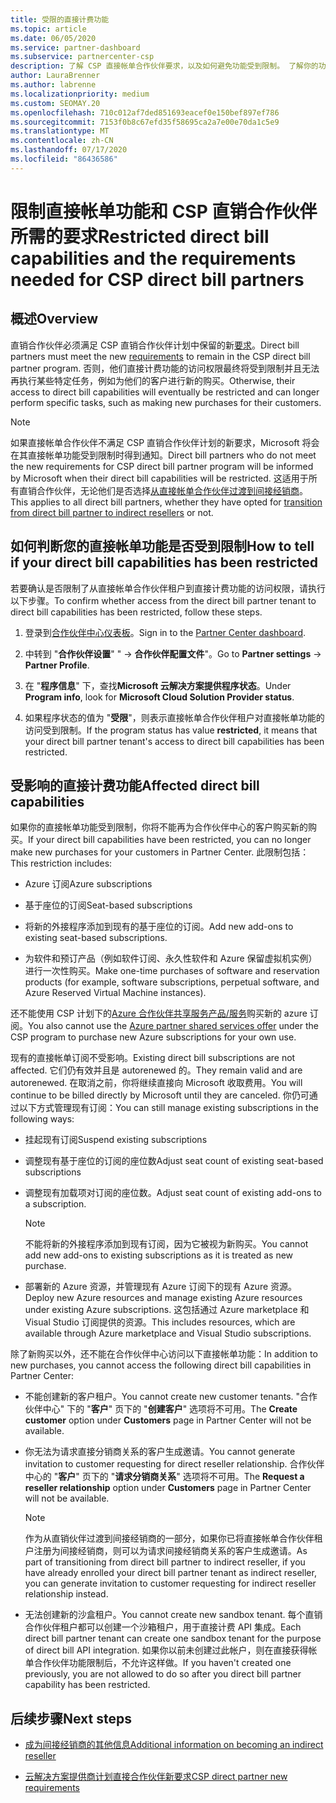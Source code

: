 ```yaml
---
title: 受限的直接计费功能
ms.topic: article
ms.date: 06/05/2020
ms.service: partner-dashboard
ms.subservice: partnercenter-csp
description: 了解 CSP 直接帐单合作伙伴要求，以及如何避免功能受到限制。 了解你的功能是否受到限制。
author: LauraBrenner
ms.author: labrenne
ms.localizationpriority: medium
ms.custom: SEOMAY.20
ms.openlocfilehash: 710c012af7ded851693eacef0e150bef897ef786
ms.sourcegitcommit: 7153f0b8c67efd35f58695ca2a7e00e70da1c5e9
ms.translationtype: MT
ms.contentlocale: zh-CN
ms.lasthandoff: 07/17/2020
ms.locfileid: "86436586"
---
```

# <a name="restricted-direct-bill-capabilities-and-the-requirements-needed-for-csp-direct-bill-partners"></a><span data-ttu-id="59fd4-104">限制直接帐单功能和 CSP 直销合作伙伴所需的要求</span><span class="sxs-lookup"><span data-stu-id="59fd4-104">Restricted direct bill capabilities and the requirements needed for CSP direct bill partners</span></span>  

## <a name="overview"></a><span data-ttu-id="59fd4-105">概述</span><span class="sxs-lookup"><span data-stu-id="59fd4-105">Overview</span></span>

<span data-ttu-id="59fd4-106">直销合作伙伴必须满足 CSP 直销合作伙伴计划中保留的新[要求](direct-partner-new-requirements.md)。</span><span class="sxs-lookup"><span data-stu-id="59fd4-106">Direct bill partners must meet the new [requirements](direct-partner-new-requirements.md) to remain in the CSP direct bill partner program.</span></span> <span data-ttu-id="59fd4-107">否则，他们直接计费功能的访问权限最终将受到限制并且无法再执行某些特定任务，例如为他们的客户进行新的购买。</span><span class="sxs-lookup"><span data-stu-id="59fd4-107">Otherwise, their access to direct bill capabilities will eventually be restricted and can longer perform specific tasks, such as making new purchases for their customers.</span></span>

> [!Note]
> <span data-ttu-id="59fd4-108">如果直接帐单合作伙伴不满足 CSP 直销合作伙伴计划的新要求，Microsoft 将会在其直接帐单功能受到限制时得到通知。</span><span class="sxs-lookup"><span data-stu-id="59fd4-108">Direct bill partners who do not meet the new requirements for CSP direct bill partner program will be informed by Microsoft when their direct bill capabilities will be restricted.</span></span> <span data-ttu-id="59fd4-109">这适用于所有直销合作伙伴，无论他们是否选择[从直接帐单合作伙伴过渡到间接经销商](transition-direct-to-indirect.md)。</span><span class="sxs-lookup"><span data-stu-id="59fd4-109">This applies to all direct bill partners, whether they have opted for [transition from direct bill partner to indirect resellers](transition-direct-to-indirect.md) or not.</span></span>  

## <a name="how-to-tell-if-your-direct-bill-capabilities-has-been-restricted"></a><span data-ttu-id="59fd4-110">如何判断您的直接帐单功能是否受到限制</span><span class="sxs-lookup"><span data-stu-id="59fd4-110">How to tell if your direct bill capabilities has been restricted</span></span>

<span data-ttu-id="59fd4-111">若要确认是否限制了从直接帐单合作伙伴租户到直接计费功能的访问权限，请执行以下步骤。</span><span class="sxs-lookup"><span data-stu-id="59fd4-111">To confirm whether access from the direct bill partner tenant to direct bill capabilities has been restricted, follow these steps.</span></span>

1. <span data-ttu-id="59fd4-112">登录到[合作伙伴中心仪表板](https://partner.microsoft.com/dashboard)。</span><span class="sxs-lookup"><span data-stu-id="59fd4-112">Sign in to the [Partner Center dashboard](https://partner.microsoft.com/dashboard).</span></span>

2. <span data-ttu-id="59fd4-113">中转到 "**合作伙伴设置**" "  ->  **合作伙伴配置文件**"。</span><span class="sxs-lookup"><span data-stu-id="59fd4-113">Go to **Partner settings** -> **Partner Profile**.</span></span>

3. <span data-ttu-id="59fd4-114">在 "**程序信息**" 下，查找**Microsoft 云解决方案提供程序状态**。</span><span class="sxs-lookup"><span data-stu-id="59fd4-114">Under **Program info**, look for **Microsoft Cloud Solution Provider status**.</span></span>

4. <span data-ttu-id="59fd4-115">如果程序状态的值为 "**受限**"，则表示直接帐单合作伙伴租户对直接帐单功能的访问受到限制。</span><span class="sxs-lookup"><span data-stu-id="59fd4-115">If the program status has value **restricted**, it means that your direct bill partner tenant's access to direct bill capabilities has been restricted.</span></span>

## <a name="affected-direct-bill-capabilities"></a><span data-ttu-id="59fd4-116">受影响的直接计费功能</span><span class="sxs-lookup"><span data-stu-id="59fd4-116">Affected direct bill capabilities</span></span>

<span data-ttu-id="59fd4-117">如果你的直接帐单功能受到限制，你将不能再为合作伙伴中心的客户购买新的购买。</span><span class="sxs-lookup"><span data-stu-id="59fd4-117">If your direct bill capabilities have been restricted, you can no longer make new purchases for your customers in Partner Center.</span></span> <span data-ttu-id="59fd4-118">此限制包括：</span><span class="sxs-lookup"><span data-stu-id="59fd4-118">This restriction includes:</span></span>

- <span data-ttu-id="59fd4-119">Azure 订阅</span><span class="sxs-lookup"><span data-stu-id="59fd4-119">Azure subscriptions</span></span>

- <span data-ttu-id="59fd4-120">基于座位的订阅</span><span class="sxs-lookup"><span data-stu-id="59fd4-120">Seat-based subscriptions</span></span>

- <span data-ttu-id="59fd4-121">将新的外接程序添加到现有的基于座位的订阅。</span><span class="sxs-lookup"><span data-stu-id="59fd4-121">Add new add-ons to existing seat-based subscriptions.</span></span>

- <span data-ttu-id="59fd4-122">为软件和预订产品（例如软件订阅、永久性软件和 Azure 保留虚拟机实例）进行一次性购买。</span><span class="sxs-lookup"><span data-stu-id="59fd4-122">Make one-time purchases of software and reservation products (for example, software subscriptions, perpetual software, and Azure Reserved Virtual Machine instances).</span></span>

<span data-ttu-id="59fd4-123">还不能使用 CSP 计划下的[Azure 合作伙伴共享服务产品/服务](shared-services.md)购买新的 azure 订阅。</span><span class="sxs-lookup"><span data-stu-id="59fd4-123">You also cannot use the [Azure partner shared services offer](shared-services.md) under the CSP program to purchase new Azure subscriptions for your own use.</span></span>

<span data-ttu-id="59fd4-124">现有的直接帐单订阅不受影响。</span><span class="sxs-lookup"><span data-stu-id="59fd4-124">Existing direct bill subscriptions are not affected.</span></span> <span data-ttu-id="59fd4-125">它们仍有效并且是 autorenewed 的。</span><span class="sxs-lookup"><span data-stu-id="59fd4-125">They remain valid and are autorenewed.</span></span> <span data-ttu-id="59fd4-126">在取消之前，你将继续直接向 Microsoft 收取费用。</span><span class="sxs-lookup"><span data-stu-id="59fd4-126">You will continue to be billed directly by Microsoft until they are canceled.</span></span> <span data-ttu-id="59fd4-127">你仍可通过以下方式管理现有订阅：</span><span class="sxs-lookup"><span data-stu-id="59fd4-127">You can still manage existing subscriptions in the following ways:</span></span>

- <span data-ttu-id="59fd4-128">挂起现有订阅</span><span class="sxs-lookup"><span data-stu-id="59fd4-128">Suspend existing subscriptions</span></span>

- <span data-ttu-id="59fd4-129">调整现有基于座位的订阅的座位数</span><span class="sxs-lookup"><span data-stu-id="59fd4-129">Adjust seat count of existing seat-based subscriptions</span></span>

- <span data-ttu-id="59fd4-130">调整现有加载项对订阅的座位数。</span><span class="sxs-lookup"><span data-stu-id="59fd4-130">Adjust seat count of existing add-ons to a subscription.</span></span> 
 
    >[!Note] 
    ><span data-ttu-id="59fd4-131">不能将新的外接程序添加到现有订阅，因为它被视为新购买。</span><span class="sxs-lookup"><span data-stu-id="59fd4-131">You cannot add new add-ons to existing subscriptions as it is treated as new purchase.</span></span>

- <span data-ttu-id="59fd4-132">部署新的 Azure 资源，并管理现有 Azure 订阅下的现有 Azure 资源。</span><span class="sxs-lookup"><span data-stu-id="59fd4-132">Deploy new Azure resources and manage existing Azure resources under existing Azure subscriptions.</span></span> <span data-ttu-id="59fd4-133">这包括通过 Azure marketplace 和 Visual Studio 订阅提供的资源。</span><span class="sxs-lookup"><span data-stu-id="59fd4-133">This includes resources, which are available through Azure marketplace and Visual Studio subscriptions.</span></span>

<span data-ttu-id="59fd4-134">除了新购买以外，还不能在合作伙伴中心访问以下直接帐单功能：</span><span class="sxs-lookup"><span data-stu-id="59fd4-134">In addition to new purchases, you cannot access the following direct bill capabilities in Partner Center:</span></span>

- <span data-ttu-id="59fd4-135">不能创建新的客户租户。</span><span class="sxs-lookup"><span data-stu-id="59fd4-135">You cannot create new customer tenants.</span></span> <span data-ttu-id="59fd4-136">"合作伙伴中心" 下的 "**客户**" 页下的 "**创建客户**" 选项将不可用。</span><span class="sxs-lookup"><span data-stu-id="59fd4-136">The **Create customer** option under **Customers** page in Partner Center will not be available.</span></span>

- <span data-ttu-id="59fd4-137">你无法为请求直接分销商关系的客户生成邀请。</span><span class="sxs-lookup"><span data-stu-id="59fd4-137">You cannot generate invitation to customer requesting for direct reseller relationship.</span></span> <span data-ttu-id="59fd4-138">合作伙伴中心的 "**客户**" 页下的 "**请求分销商关系**" 选项将不可用。</span><span class="sxs-lookup"><span data-stu-id="59fd4-138">The **Request a reseller relationship** option under **Customers** page in Partner Center will not be available.</span></span>

    >[!NOTE]
    ><span data-ttu-id="59fd4-139">作为从直销伙伴过渡到间接经销商的一部分，如果你已将直接帐单合作伙伴租户注册为间接经销商，则可以为请求间接经销商关系的客户生成邀请。</span><span class="sxs-lookup"><span data-stu-id="59fd4-139">As part of transitioning from direct bill partner to indirect reseller, if you have already enrolled your direct bill partner tenant as indirect reseller, you can generate invitation to customer requesting for indirect reseller relationship instead.</span></span>

- <span data-ttu-id="59fd4-140">无法创建新的沙盒租户。</span><span class="sxs-lookup"><span data-stu-id="59fd4-140">You cannot create new sandbox tenant.</span></span> <span data-ttu-id="59fd4-141">每个直销合作伙伴租户都可以创建一个沙箱租户，用于直接计费 API 集成。</span><span class="sxs-lookup"><span data-stu-id="59fd4-141">Each direct bill partner tenant can create one sandbox tenant for the purpose of direct bill API integration.</span></span> <span data-ttu-id="59fd4-142">如果你以前未创建过此帐户，则在直接获得帐单合作伙伴功能限制后，不允许这样做。</span><span class="sxs-lookup"><span data-stu-id="59fd4-142">If you haven't created one previously, you are not allowed to do so after you direct bill partner capability has been restricted.</span></span>  

## <a name="next-steps"></a><span data-ttu-id="59fd4-143">后续步骤</span><span class="sxs-lookup"><span data-stu-id="59fd4-143">Next steps</span></span>

- [<span data-ttu-id="59fd4-144">成为间接经销商的其他信息</span><span class="sxs-lookup"><span data-stu-id="59fd4-144">Additional information on becoming an indirect reseller</span></span>](https://assetsprod.microsoft.com/csp-directbill-to-indirect-transition.pdf)

- [<span data-ttu-id="59fd4-145">云解决方案提供商计划直接合作伙伴新要求</span><span class="sxs-lookup"><span data-stu-id="59fd4-145">CSP direct partner new requirements</span></span>](direct-partner-new-requirements.md)